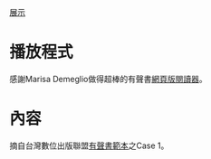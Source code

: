 [展示](https://dpublishing.github.io/worlds-best-audiobook/web/library/)

# 播放程式

感謝Marisa Demeglio做得超棒的有聲書[網頁版閱讀器](https://github.com/marisademeglio/worlds-best-audiobook)。

# 內容

摘自台灣數位出版聯盟[有聲書範本](https://github.com/bobbytung/Audiobooks)之Case 1。
